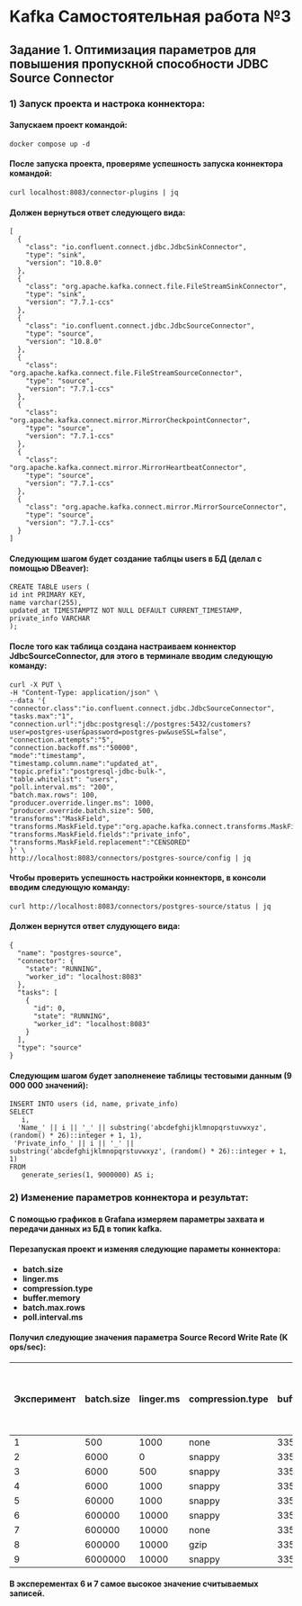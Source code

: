 # Kafka Самостоятельная работа №3
## Задание 1. Оптимизация параметров для повышения пропускной способности JDBC Source Connector

### 1) Запуск проекта и настрока коннектора:
#### Запускаем проект командой:

```
docker compose up -d
```

#### После запуска проекта, проверяме успешность запуска коннектора командой:
```
curl localhost:8083/connector-plugins | jq
```
#### Должен вернуться ответ следующего вида:
```
[
  {
    "class": "io.confluent.connect.jdbc.JdbcSinkConnector",
    "type": "sink",
    "version": "10.8.0"
  },
  {
    "class": "org.apache.kafka.connect.file.FileStreamSinkConnector",
    "type": "sink",
    "version": "7.7.1-ccs"
  },
  {
    "class": "io.confluent.connect.jdbc.JdbcSourceConnector",
    "type": "source",
    "version": "10.8.0"
  },
  {
    "class": "org.apache.kafka.connect.file.FileStreamSourceConnector",
    "type": "source",
    "version": "7.7.1-ccs"
  },
  {
    "class": "org.apache.kafka.connect.mirror.MirrorCheckpointConnector",
    "type": "source",
    "version": "7.7.1-ccs"
  },
  {
    "class": "org.apache.kafka.connect.mirror.MirrorHeartbeatConnector",
    "type": "source",
    "version": "7.7.1-ccs"
  },
  {
    "class": "org.apache.kafka.connect.mirror.MirrorSourceConnector",
    "type": "source",
    "version": "7.7.1-ccs"
  }
]
```
#### Следующим шагом будет создание таблцы **users** в БД (делал с помощью DBeaver):
```
CREATE TABLE users (
id int PRIMARY KEY,
name varchar(255),
updated_at TIMESTAMPTZ NOT NULL DEFAULT CURRENT_TIMESTAMP,
private_info VARCHAR 
); 
```
#### После того как таблица создана настраиваем коннектор JdbcSourceConnector, для этого в терминале вводим следующую команду:
```
curl -X PUT \
-H "Content-Type: application/json" \
--data '{
"connector.class":"io.confluent.connect.jdbc.JdbcSourceConnector",
"tasks.max":"1",
"connection.url":"jdbc:postgresql://postgres:5432/customers?user=postgres-user&password=postgres-pw&useSSL=false",
"connection.attempts":"5",
"connection.backoff.ms":"50000",
"mode":"timestamp",
"timestamp.column.name":"updated_at",
"topic.prefix":"postgresql-jdbc-bulk-",
"table.whitelist": "users",
"poll.interval.ms": "200",
"batch.max.rows": 100,
"producer.override.linger.ms": 1000,
"producer.override.batch.size": 500,
"transforms":"MaskField",
"transforms.MaskField.type":"org.apache.kafka.connect.transforms.MaskField$Value",
"transforms.MaskField.fields":"private_info",
"transforms.MaskField.replacement":"CENSORED"
}' \
http://localhost:8083/connectors/postgres-source/config | jq
```
#### Чтобы проверить успешность настройки коннекторв, в консоли вводим следующую команду:
```
curl http://localhost:8083/connectors/postgres-source/status | jq
```
#### Должен вернутся ответ слудующего вида:
```
{
  "name": "postgres-source",
  "connector": {
    "state": "RUNNING",
    "worker_id": "localhost:8083"
  },
  "tasks": [
    {
      "id": 0,
      "state": "RUNNING",
      "worker_id": "localhost:8083"
    }
  ],
  "type": "source"
}
```
#### Следующим шагом будет заполненеие таблицы тестовыми данным (9 000 000 значений):
```
INSERT INTO users (id, name, private_info)
SELECT
   i,
  'Name_' || i || '_' || substring('abcdefghijklmnopqrstuvwxyz', (random() * 26)::integer + 1, 1),
 'Private_info_' || i || '_' || substring('abcdefghijklmnopqrstuvwxyz', (random() * 26)::integer + 1, 1)
FROM
   generate_series(1, 9000000) AS i; 
```
### 2) Изменение параметров коннектора и результат:
#### С помощью графиков в Grafana измеряем параметры захвата и передачи данных из БД в топик kafka.
#### Перезапуская проект и изменяя следующие параметы коннектора:
* **batch.size**
* **linger.ms**
* **compression.type**
* **buffer.memory**
* **batch.max.rows**
* **poll.interval.ms**
#### Получил следующие значения параметра **Source Record Write Rate (K ops/sec)**:

|Эксперимент|batch.size|linger.ms|compression.type|buffer.memory|Source Record Write Rate (K ops/sec) (измерил)|Record Size Average (B) (измерил)|batch.max.rows|poll.interval.ms|
|-----------|----------|---------|----------------|-------------|----------------------------------------------|---------------------------------|--------------|----------------|
|1          |500       |1000     |none            | 33554432    |5,47                                          |528                              |100           |200             |
|2          |6000      |0        |snappy          | 33554432    |27,5                                          |528                              |10            |200             |
|3          |6000      |500      |snappy          | 33554432    |34,1                                          |528                              |10            |200             |
|4          |6000      |1000     |snappy          | 33554432    |58,5                                          |528                              |10            |200             |
|5          |60000     |1000     |snappy          | 33554432    |137,0                                         |528                              |100           |200             |
|6          |600000    |10000    |snappy          | 33554432    |160,0                                         |528                              |1000          |200             |
|7          |600000    |10000    |none            | 33554432    |161,0                                         |528                              |1000          |200             |
|8          |600000    |10000    |gzip            | 33554432    |136,0                                         |528                              |1000          |200             |
|9          |6000000   |10000    |snappy          | 33554432    |152,0                                         |528                              |10000         |200             |
#### В эксперементах 6 и 7 самое высокое значение считываемых записей.
